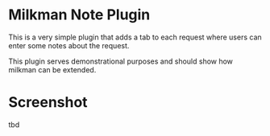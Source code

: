 # Milkman Note Plugin

This is a very simple plugin that adds a tab to each request where users can enter some notes about the request.

This plugin serves demonstrational purposes and should show how milkman can be extended.

# Screenshot

tbd